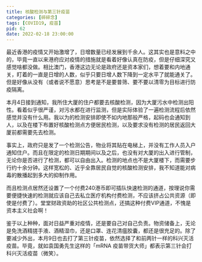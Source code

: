 ```yaml
---
title: 核酸检测与第三针疫苗
categories: [碎碎念]
tags: [COVID19, 疫苗]
pid: 62
date: 2022-02-18 23:00:00
---
```


最近香港的疫情又开始激增了，日增数量已经发展到千余人。这其实也是意料之中的，毕竟一直以来港府应对疫情的措施就是看着好像认真在防疫，但是仔细深究又感觉啥都没做。相比澳门，香港这边无论是政府还是资本家们，想着要和内地通关，盯着的一直是日增的人数，似乎只要日增人数下降到一定水平了就能通关了。但是好像从没有（或者说不愿意）思考是不是要普筛、要不要以清零为目标进行防疫隔离。
<!-- more -->

本月4日接到通知，我所住大厦的住户都要去核酸检测，因为大厦污水中检测出阳性。看着似乎很严谨，对污水都在进行监测，但是实际体验了一遍检测流程后依然感觉并没有什么用。我以为的检测安排即使不如内地那般严格，起码也会通知到人，以及在楼下布置好核酸检测点方便居民检测，以及要求没有检测的居民返回大厦前都需要先去检测。

事实上，政府只是发了一个检测公告，物业将其贴在电梯上，并没有工作人员入户通知住户。而且在限定的检测日期期间以及之后，也没有对大厦的出入进行管制，无论你是否进行了检测，都可以自由出入。检测的地点也不是大厦楼下，而需要步行约十余分钟。这样宽松的、近乎全靠居民自觉的核酸检测安排，我不知道能对病毒的散播起到多大的抑制作用。

而且检测点居然还设置了一个付费240港币即可插队快速检测的通道，按理说你需要便捷快速的检测就应该自己去私立医疗机构付费检测，不应该挤占公共资源（即使是付费了）。堂堂财政资助的社区公共检测点，还搞这种付费VIP通道，不愧是资本主义社会啊！

鉴于以上种种，面对日益严重对疫情，还是要自己对自己负责。物资储备上，无论是免洗酒精搓手液、酒精湿巾，还是口罩、连花清瘟胶囊，都还是很充足的。除了要减少外出，本月9日也去打了第三针疫苗，依然选择了和前两针一样的科兴灭活疫苗。毕竟，就如袁国勇先生这样的「mRNA 疫苗带货大师」都表示第三针会打科兴灭活疫苗（微笑）。